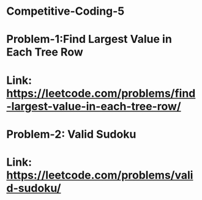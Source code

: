 # Competitive-Coding-5

# Problem-1:Find Largest Value in Each Tree Row
# Link: https://leetcode.com/problems/find-largest-value-in-each-tree-row/

# Problem-2: Valid Sudoku
# Link: https://leetcode.com/problems/valid-sudoku/
